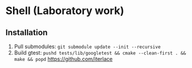 # Shell (Laboratory work)

## Installation
1. Pull submodules: `git submodule update --init --recursive`
2. Build gtest: `pushd tests/lib/googletest && cmake --clean-first . && make && popd`
https://github.com/iterlace
